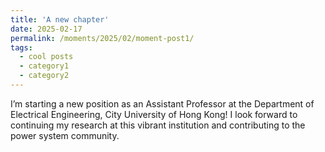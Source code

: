 ```yaml
---
title: 'A new chapter'
date: 2025-02-17
permalink: /moments/2025/02/moment-post1/
tags:
  - cool posts
  - category1
  - category2
---
```


I’m starting a new position as an Assistant Professor at the Department of Electrical Engineering, City University of Hong Kong! I look forward to continuing my research at this vibrant institution and contributing to the power system community.
